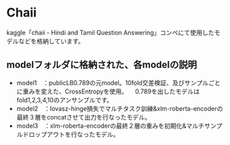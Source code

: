 # Chaii
kaggle「chaii - Hindi and Tamil Question Answering」コンペにて使用したモデルなどを格納しています。

## modelフォルダに格納された、各modelの説明
- model1　：publicLB0.789の元model。10fold交差検証、及びサンプルごとに重みを変えた、CrossEntropyを使用。 
         　0.789を出したモデルはfold1,2,3,4,10のアンサンブルです。
- model2　：lovasz-hinge損失でマルチタスク訓練&xlm-roberta-encoderの最終３層をconcatさせて出力を行なったモデル。
- model3　：xlm-roberta-encoderの最終２層の重みを初期化&マルチサンプルドロップアウトを行なったモデル。
